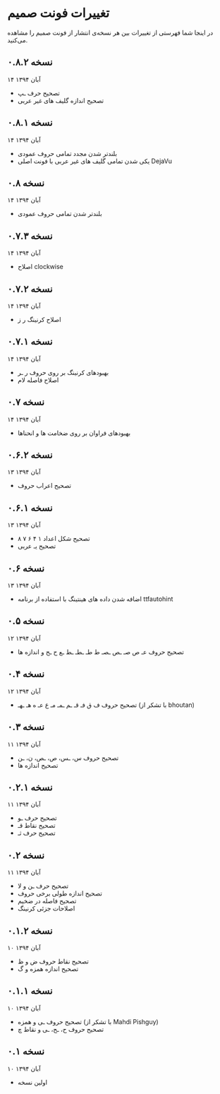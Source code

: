 تغییرات فونت صمیم
=================

در اینجا شما فهرستی از تغییرات بین هر نسخه‌ی انتشار از فونت صمیم را مشاهده می‌کنید.

نسخه ۰.۸.۲
----------
۱۴ آبان ۱۳۹۴

- تصحیح حرف ـپ
- تصحیح اندازه گلیف های غیر عربی

نسخه ۰.۸.۱
----------
۱۴ آبان ۱۳۹۴

- بلندتر شدن مجدد تمامی حروف عمودی
- یکی شدن تمامی گلیف های غیر عربی با فونت اصلی DejaVu

نسخه ۰.۸
--------
۱۴ آبان ۱۳۹۴

- بلندتر شدن تمامی حروف عمودی

نسخه ۰.۷.۳
----------
۱۴ آبان ۱۳۹۴

- اصلاح clockwise

نسخه ۰.۷.۲
----------
۱۴ آبان ۱۳۹۴

- اصلاح کرنینگ ر ز

نسخه ۰.۷.۱
----------
۱۴ آبان ۱۳۹۴

- بهبودهای کرنینگ بر روی حروف ر ـر
- اصلاح فاصله لام

نسخه ۰.۷
--------
۱۴ آبان ۱۳۹۴

- بهبودهای فراوان بر روی ضخامت ها و انحناها

نسخه ۰.۶.۲
----------
۱۳ آبان ۱۳۹۴

- تصحیح اعراب حروف

نسخه ۰.۶.۱
----------
۱۳ آبان ۱۳۹۴

- تصحیح شکل اعداد ۱ ۴ ۶ ۷ ۸
- تصحیح یـ عربی

نسخه ۰.۶
--------
۱۳ آبان ۱۳۹۴

- اضافه شدن داده های هینتینگ با استفاده از برنامه ttfautohint

نسخه ۰.۵
--------
۱۲ آبان ۱۳۹۴

- تصحیح حروف عـ ص صـ ـص ـصـ ط طـ ـطـ ـط ـع ح ـح و اندازه ها

نسخه ۰.۴
--------
۱۲ آبان ۱۳۹۴

- تصحیح حروف ف ق فـ قـ ـم ـمـ مـ ع عـ ه هـ ـهـ (با تشکر از bhoutan)

نسخه ۰.۳
--------
۱۱ آبان ۱۳۹۴

- تصحیح حروف س، ـس، ص، ـص، ن، ـن
- تصحیح اندازه ها

نسخه ۰.۲.۱
----------
۱۱ آبان ۱۳۹۴

- تصحیح حرف ـو
- تصحیح نقاط قـ
- تصحیح حرف ثـ

نسخه ۰.۲
--------
۱۱ آبان ۱۳۹۴

- تصحیح حرف ـن و لا
- تصحیح اندازه طولی برخی حروف
- تصحیح فاصله در ضخیم
- اصلاحات جزئی کرنینگ

نسخه ۰.۱.۲
----------
۱۰ آبان ۱۳۹۴

- تصحیح نقاط حروف ض و ظ
- تصحیح اندازه همزه و گ

نسخه ۰.۱.۱
----------
۱۰ آبان ۱۳۹۴

- تصحیح حروف ـی و همزه (با تشکر از Mahdi Pishguy)
- تصحیح حروف ح، ـح، ـی و نقاط چ

نسخه ۰.۱
--------
۱۰ آبان ۱۳۹۴

- اولین نسخه
